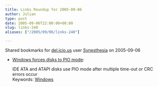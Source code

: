 ```yaml
---
title: Links Roundup for 2005-09-06
author: Julian
type: post
date: 2005-09-06T22:00:00+00:00
slug: links-240 
aliases: ["/2005/09/06/links-240"]

---
```

Shared bookmarks for [del.icio.us][1] user  [Synesthesia][2] on 2005-09-06

  * [Windows forces disks to PIO mode][3]:
  
    IDE ATA and ATAPI disks use PIO mode after multiple time-out or CRC errors occur   
    Keywords: [Windows][4]

 [1]: https://del.icio.us/
 [2]: https://del.icio.us/synesthesia
 [3]: https://support.microsoft.com/default.aspx?scid=kb;en-us;817472 "https://support.microsoft.com/default.aspx?scid=kb;en-us;817472"
 [4]: https://del.icio.us/synesthesia/Windows